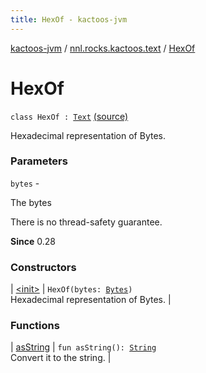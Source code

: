 ```yaml
---
title: HexOf - kactoos-jvm
---
```


[kactoos-jvm](../../index.html) / [nnl.rocks.kactoos.text](../index.html) / [HexOf](./index.html)

# HexOf

`class HexOf : `[`Text`](../../nnl.rocks.kactoos/-text/index.html) [(source)](https://github.com/neonailol/kactoos/blob/master/kactoos-jvm/src/main/kotlin/nnl/rocks/kactoos/text/HexOf.kt#L17)

Hexadecimal representation of Bytes.

### Parameters

`bytes` -

The bytes




There is no thread-safety guarantee.




**Since**
0.28

### Constructors

| [&lt;init&gt;](-init-.html) | `HexOf(bytes: `[`Bytes`](../../nnl.rocks.kactoos/-bytes/index.html)`)`<br>Hexadecimal representation of Bytes. |

### Functions

| [asString](as-string.html) | `fun asString(): `[`String`](https://kotlinlang.org/api/latest/jvm/stdlib/kotlin/-string/index.html)<br>Convert it to the string. |

